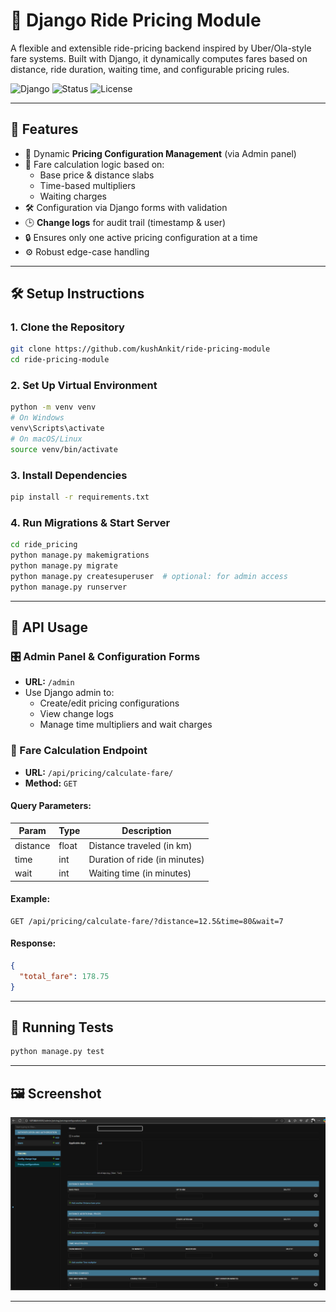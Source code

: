 # 🚖 Django Ride Pricing Module

A flexible and extensible ride-pricing backend inspired by Uber/Ola-style fare systems. Built with Django, it dynamically computes fares based on distance, ride duration, waiting time, and configurable pricing rules.

![Django](https://img.shields.io/badge/Framework-Django-green)
![Status](https://img.shields.io/badge/Status-Completed-blue)
![License](https://img.shields.io/badge/License-MIT-brightgreen)

---

## 📌 Features

- 💼 Dynamic **Pricing Configuration Management** (via Admin panel)
- 🧮 Fare calculation logic based on:
  - Base price & distance slabs
  - Time-based multipliers
  - Waiting charges
- 🛠️ Configuration via Django forms with validation
- 🕒 **Change logs** for audit trail (timestamp & user)
- 🔒 Ensures only one active pricing configuration at a time
- ⚙️ Robust edge-case handling

---

## 🛠️ Setup Instructions

### 1. Clone the Repository

```bash
git clone https://github.com/kushAnkit/ride-pricing-module
cd ride-pricing-module
```

### 2. Set Up Virtual Environment

```bash
python -m venv venv
# On Windows
venv\Scripts\activate
# On macOS/Linux
source venv/bin/activate
```

### 3. Install Dependencies

```bash
pip install -r requirements.txt
```

### 4. Run Migrations & Start Server

```bash
cd ride_pricing
python manage.py makemigrations
python manage.py migrate
python manage.py createsuperuser  # optional: for admin access
python manage.py runserver
```

---

## 🔌 API Usage

### 🎛️ Admin Panel & Configuration Forms

- **URL:** `/admin`
- Use Django admin to:
  - Create/edit pricing configurations
  - View change logs
  - Manage time multipliers and wait charges

### 🚦 Fare Calculation Endpoint

- **URL:** `/api/pricing/calculate-fare/`  
- **Method:** `GET`

#### Query Parameters:

| Param     | Type   | Description                          |
|-----------|--------|--------------------------------------|
| distance  | float  | Distance traveled (in km)            |
| time      | int    | Duration of ride (in minutes)        |
| wait      | int    | Waiting time (in minutes)            |

#### Example:

```
GET /api/pricing/calculate-fare/?distance=12.5&time=80&wait=7
```

#### Response:

```json
{
  "total_fare": 178.75
}
```

---

## 🧪 Running Tests

```bash
python manage.py test
```

---

## 🖼️ Screenshot

![App Screenshot](ride_pricing/assets/screen1.png)

---

